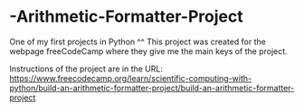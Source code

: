 # -Arithmetic-Formatter-Project
One of my first projects in Python ^^
This project was created for the webpage freeCodeCamp where they give me the main keys of the project.

Instructions of the project are in the URL: https://www.freecodecamp.org/learn/scientific-computing-with-python/build-an-arithmetic-formatter-project/build-an-arithmetic-formatter-project

